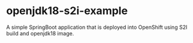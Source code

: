 # openjdk18-s2i-example
 A simple SpringBoot application that is deployed into OpenShift using S2I build and openjdk18 image.
